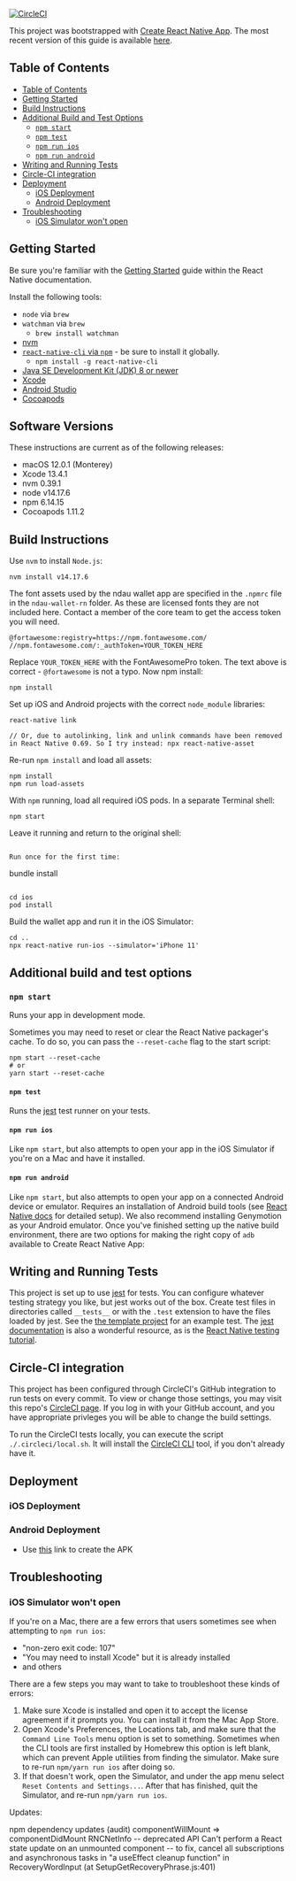 [![CircleCI](https://circleci.com/gh/ndau/ndau-wallet-rn.svg?style=svg&circle-token=78d92a0e256f79e59d9ca0b2b7617b910db81323)](https://circleci.com/gh/ndau/ndau-wallet-rn)

This project was bootstrapped with [Create React Native App](https://github.com/react-community/create-react-native-app). The most recent version of this guide is available [here](https://github.com/react-community/create-react-native-app/blob/master/react-native-scripts/template/README.md).

## Table of Contents

- [Table of Contents](#table-of-contents)
- [Getting Started](#getting-started)
- [Build Instructions](#mandatory-scripts)
- [Additional Build and Test Options](#available-scripts)
    - [`npm start`](#npm-start)
    - [`npm test`](#npm-test)
    - [`npm run ios`](#npm-run-ios)
    - [`npm run android`](#npm-run-android)
- [Writing and Running Tests](#writing-and-running-tests)
- [Circle-CI integration](#circle-ci-integration)
- [Deployment](#deployment)
    - [iOS Deployment](#ios-deployment)
    - [Android Deployment](#android-deployment)
- [Troubleshooting](#troubleshooting)
    - [iOS Simulator won't open](#ios-simulator-wont-open)

## Getting Started

Be sure you're familiar with the [Getting Started](https://facebook.github.io/react-native/docs/getting-started.html) guide within the React Native documentation.

Install the following tools:

- `node` via `brew`
- `watchman` via `brew`
  - `brew install watchman`
- [nvm](https://github.com/creationix/nvm)
- [`react-native-cli` via `npm`](https://www.npmjs.com/package/react-native-cli) - be sure to install it globally.
  - `npm install -g react-native-cli`
- [Java SE Development Kit (JDK) 8 or newer](http://www.oracle.com/technetwork/java/javase/downloads/jdk8-downloads-2133151.html)
- [Xcode](https://itunes.apple.com/us/app/xcode/id497799835?mt=12)
- [Android Studio](https://developer.android.com/studio/)
- [Cocoapods](https://cocoapods.org/)
## Software Versions

These instructions are current as of the following releases:
 - macOS 12.0.1 (Monterey)
 - Xcode 13.4.1
 - nvm 0.39.1
 - node v14.17.6
 - npm 6.14.15
 - Cocoapods 1.11.2
## Build Instructions

Use `nvm` to install `Node.js`:
```
nvm install v14.17.6
```
The font assets used by the ndau wallet app are specified in the `.npmrc` file in the `ndau-wallet-rn` folder. As these are licensed fonts they are not included here. Contact a member of the core team to get the access token you will need.
```
@fortawesome:registry=https://npm.fontawesome.com/
//npm.fontawesome.com/:_authToken=YOUR_TOKEN_HERE
```
Replace `YOUR_TOKEN_HERE` with the FontAwesomePro token. The text above is correct - `@fortawesome` is not a typo.
Now npm install:
```
npm install
```
Set up iOS and Android projects with the correct `node_module` libraries:
```
react-native link

// Or, due to autolinking, link and unlink commands have been removed in React Native 0.69. So I try instead: npx react-native-asset
```
Re-run `npm install` and load all assets:
```
npm install
npm run load-assets
```
With `npm` running, load all required iOS pods. In a separate Terminal shell:
```
npm start
```
Leave it running and return to the original shell:
```

Run once for the first time:
```
bundle install
```

cd ios
pod install
```
Build the wallet app and run it in the iOS Simulator:
```
cd ..
npx react-native run-ios --simulator='iPhone 11'
```
## Additional build and test options
### `npm start`

Runs your app in development mode.

Sometimes you may need to reset or clear the React Native packager's cache. To do so, you can pass the `--reset-cache` flag to the start script:

```
npm start --reset-cache
# or
yarn start --reset-cache
```

#### `npm test`

Runs the [jest](https://github.com/facebook/jest) test runner on your tests.

#### `npm run ios`

Like `npm start`, but also attempts to open your app in the iOS Simulator if you're on a Mac and have it installed.

#### `npm run android`

Like `npm start`, but also attempts to open your app on a connected Android device or emulator. Requires an installation of Android build tools (see [React Native docs](https://facebook.github.io/react-native/docs/getting-started.html) for detailed setup). We also recommend installing Genymotion as your Android emulator. Once you've finished setting up the native build environment, there are two options for making the right copy of `adb` available to Create React Native App:


## Writing and Running Tests

This project is set up to use [jest](https://facebook.github.io/jest/) for tests. You can configure whatever testing strategy you like, but jest works out of the box. Create test files in directories called `__tests__` or with the `.test` extension to have the files loaded by jest. See the [the template project](https://github.com/react-community/create-react-native-app/blob/master/react-native-scripts/template/App.test.js) for an example test. The [jest documentation](https://facebook.github.io/jest/docs/en/getting-started.html) is also a wonderful resource, as is the [React Native testing tutorial](https://facebook.github.io/jest/docs/en/tutorial-react-native.html).

## Circle-CI integration

This project has been configured through CircleCI's GitHub integration to run tests on every commit. To view or change those settings, you may visit this repo's [CircleCI page](https://circleci.com/gh/ndau/ndau-wallet-rn). If you log in with your GitHub account, and you have appropriate privleges you will be able to change the build settings.

To run the CircleCI tests locally, you can execute the script `./.circleci/local.sh`. It will install the [CircleCI CLI](https://circleci.com/docs/2.0/local-cli/) tool, if you don't already have it.

## Deployment
### iOS Deployment

### Android Deployment

- Use [this](https://facebook.github.io/react-native/docs/signed-apk-android.html) link to create the APK

## Troubleshooting

### iOS Simulator won't open

If you're on a Mac, there are a few errors that users sometimes see when attempting to `npm run ios`:

* "non-zero exit code: 107"
* "You may need to install Xcode" but it is already installed
* and others

There are a few steps you may want to take to troubleshoot these kinds of errors:

1. Make sure Xcode is installed and open it to accept the license agreement if it prompts you. You can install it from the Mac App Store.
2. Open Xcode's Preferences, the Locations tab, and make sure that the `Command Line Tools` menu option is set to something. Sometimes when the CLI tools are first installed by Homebrew this option is left blank, which can prevent Apple utilities from finding the simulator. Make sure to re-run `npm/yarn run ios` after doing so.
3. If that doesn't work, open the Simulator, and under the app menu select `Reset Contents and Settings...`. After that has finished, quit the Simulator, and re-run `npm/yarn run ios`.

Updates:

npm dependency updates (audit)
componentWillMount => componentDidMount
RNCNetInfo -- deprecated API
Can't perform a React state update on an unmounted component -- to fix, cancel all subscriptions and asynchronous tasks in "a useEffect cleanup function" in RecoveryWordInput (at SetupGetRecoveryPhrase.js:401)